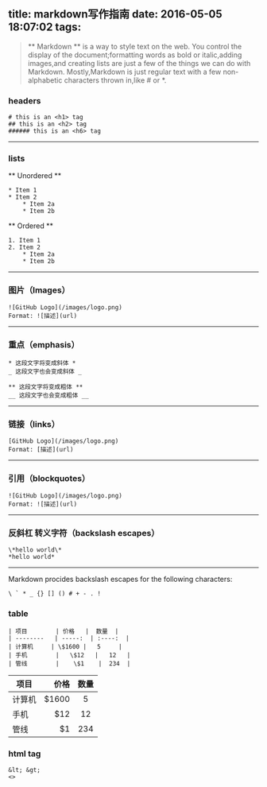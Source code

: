 title: markdown写作指南
date: 2016-05-05 18:07:02
tags:
---

> ** Markdown ** is a way to style text on the web. You control the display of the document;formatting words as bold or italic,adding images,and creating lists are just a few of the things we can do with Markdown. Mostly,Markdown is just regular text with a few non-alphabetic characters thrown in,like # or *.

### headers
```
# this is an <h1> tag
## this is an <h2> tag
###### this is an <h6> tag
```
---

### lists
** Unordered **
```
* Item 1
* Item 2
	* Item 2a 
	* Item 2b
```
** Ordered **
```
1. Item 1
2. Item 2
	* Item 2a 
	* Item 2b
```
---
### 图片（Images）
```
![GitHub Logo](/images/logo.png)
Format: ![描述](url)
```
---
### 重点（emphasis）
```
* 这段文字将变成斜体 *
_ 这段文字也会变成斜体 _

** 这段文字将变成粗体 **
__ 这段文字也会变成粗体 __

```
---
### 链接（links）
```
[GitHub Logo](/images/logo.png)
Format: [描述](url)
```
---
### 引用（blockquotes）
```
![GitHub Logo](/images/logo.png)
Format: ![描述](url)
```
---
### 反斜杠 转义字符（backslash escapes）
```
\*hello world\*
*hello world*
```
---
Markdown procides backslash escapes for the following characters:
```
\ ` * _ {} [] () # + - . !
```

### table
```
| 项目        | 价格   |  数量  |
| --------   | -----:  | :----:  |
| 计算机     | \$1600 |   5     |
| 手机        |   \$12   |   12   |
| 管线        |    \$1    |  234  |
```
| 项目        | 价格   |  数量  |
| --------   | -----:  | :----:  |
| 计算机     | \$1600 |   5     |
| 手机        |   \$12   |   12   |
| 管线        |    \$1    |  234  |

### html tag
```
&lt; &gt;
<>
```
      

